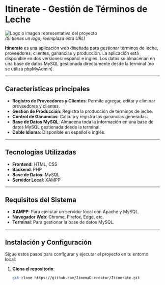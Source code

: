 # Itinerate - Gestión de Términos de Leche

![Logo o imagen representativa del proyecto](https://via.placeholder.com/150)  
*(Si tienes un logo, reemplaza esta URL)*

**Itinerate** es una aplicación web diseñada para gestionar términos de leche, proveedores, clientes, ganancias y producción. La aplicación está disponible en dos versiones: español e inglés. Los datos se almacenan en una base de datos MySQL gestionada directamente desde la terminal (no se utiliza phpMyAdmin).

---

## Características principales

- **Registro de Proveedores y Clientes**: Permite agregar, editar y eliminar proveedores y clientes.
- **Gestión de Producción**: Registra la producción de términos de leche.
- **Control de Ganancias**: Calcula y registra las ganancias generadas.
- **Base de Datos MySQL**: Almacena toda la información en una base de datos MySQL gestionada desde la terminal.
- **Doble Idioma**: Disponible en español e inglés.

---

## Tecnologías Utilizadas

- **Frontend**: HTML, CSS
- **Backend**: PHP
- **Base de Datos**: MySQL
- **Servidor Local**: XAMPP

---

## Requisitos del Sistema

- **XAMPP**: Para ejecutar un servidor local con Apache y MySQL.
- **Navegador Web**: Chrome, Firefox, Edge, etc.
- **Terminal**: Para gestionar la base de datos MySQL.

---

## Instalación y Configuración

Sigue estos pasos para configurar y ejecutar el proyecto en tu entorno local:

1. **Clona el repositorio**:
   ```bash
   git clone https://github.com/JimenaD-creator/Itinerate.git
 
